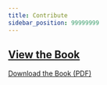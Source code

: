 ```yaml
---
title: Contribute
sidebar_position: 99999999
---
```


## [View the Book](https://phyrone.github.io/project-rect-x/book/book.html)

[Download the Book (PDF)](https://phyrone.github.io/project-rect-x/book/book.pdf)